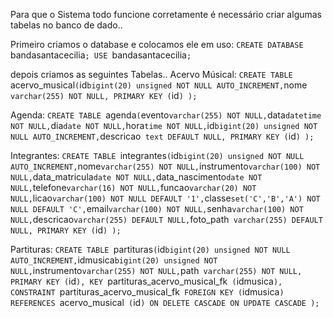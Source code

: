 Para que o Sistema todo funcione corretamente é necessário criar algumas tabelas no banco de dado..

Primeiro criamos o database e colocamos ele em uso:
`CREATE DATABASE `bandasantacecilia`;
USE `bandasantacecilia`;`

depois criamos as seguintes Tabelas..
Acervo Músical:
`CREATE TABLE `acervo_musical` (
  `id` bigint(20) unsigned NOT NULL AUTO_INCREMENT,
  `nome` varchar(255) NOT NULL,
  PRIMARY KEY (`id`)
);`

Agenda:
`CREATE TABLE `agenda` (
  `evento` varchar(255) NOT NULL,
  `data` datetime NOT NULL,
  `dia` date NOT NULL,
  `hora` time NOT NULL,
  `id` bigint(20) unsigned NOT NULL AUTO_INCREMENT,
  `descricao` text DEFAULT NULL,
  PRIMARY KEY (`id`)
);`

Integrantes:
`CREATE TABLE `integrantes` (
  `id` bigint(20) unsigned NOT NULL AUTO_INCREMENT,
  `nome` varchar(255) NOT NULL,
  `instrumento` varchar(100) NOT NULL,
  `data_matricula` date NOT NULL,
  `data_nascimento` date NOT NULL,
  `telefone` varchar(16) NOT NULL,
  `funcao` varchar(20) NOT NULL,
  `licao` varchar(100) NOT NULL DEFAULT '1',
  `classe` set('C','B','A') NOT NULL DEFAULT 'C',
  `email` varchar(100) NOT NULL,
  `senha` varchar(100) NOT NULL,
  `descricao` varchar(255) DEFAULT NULL,
  `foto_path` varchar(255) DEFAULT NULL,
  PRIMARY KEY (`id`)
);`

Partituras:
`CREATE TABLE `partituras` (
  `id` bigint(20) unsigned NOT NULL AUTO_INCREMENT,
  `idmusica` bigint(20) unsigned NOT NULL,
  `instrumento` varchar(255) NOT NULL,
  `path` varchar(255) NOT NULL,
  PRIMARY KEY (`id`),
  KEY `partituras_acervo_musical_fk` (`idmusica`),
  CONSTRAINT `partituras_acervo_musical_fk` FOREIGN KEY (`idmusica`) REFERENCES `acervo_musical` (`id`) ON DELETE CASCADE ON UPDATE CASCADE
);`

